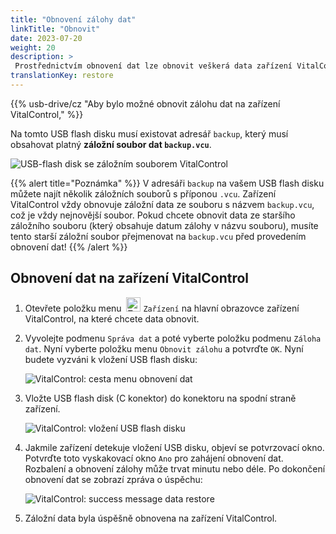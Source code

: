 ```yaml
---
title: "Obnovení zálohy dat"
linkTitle: "Obnovit"
date: 2023-07-20
weight: 20
description: >
 Prostřednictvím obnovení dat lze obnovit veškerá data zařízení VitalControl na jiném zařízení pomocí záložního souboru.
translationKey: restore
---
```

{{% usb-drive/cz "Aby bylo možné obnovit zálohu dat na zařízení VitalControl," %}}

Na tomto USB flash disku musí existovat adresář `backup`, který musí obsahovat platný **záložní soubor dat `backup.vcu`**.

![USB-flash disk se záložním souborem VitalControl](../images/backup-file.png "USB-flash disk se záložním souborem")

{{% alert title="Poznámka" %}}
V adresáři `backup` na vašem USB flash disku můžete najít několik záložních souborů s příponou `.vcu`. Zařízení VitalControl vždy obnovuje záložní data ze souboru s názvem `backup.vcu`, což je vždy nejnovější soubor. Pokud chcete obnovit data ze staršího záložního souboru (který obsahuje datum zálohy v názvu souboru), musíte tento starší záložní soubor přejmenovat na `backup.vcu` před provedením obnovení dat!
{{% /alert %}}

## Obnovení dat na zařízení VitalControl

1. Otevřete položku menu &nbsp;<img src="/icons/device.svg" width="23" align="bottom" alt="Zařízení" /> `Zařízení` na hlavní obrazovce zařízení VitalControl, na které chcete data obnovit.

2. Vyvolejte podmenu `Správa dat` a poté vyberte položku podmenu `Záloha dat`. Nyní vyberte položku menu `Obnovit zálohu` a potvrďte `OK`. Nyní budete vyzváni k vložení USB flash disku:

   ![VitalControl: cesta menu obnovení dat](../images/restore.png "Obnovení ze záložního souboru")

3. Vložte USB flash disk (C konektor) do konektoru na spodní straně zařízení.

   ![VitalControl: vložení USB flash disku](/images/firmware/update/plug-in-dual-usb-stick.svg "Vložte USB flash disk")

4. Jakmile zařízení detekuje vložení USB disku, objeví se potvrzovací okno. Potvrďte toto vyskakovací okno `Ano` pro zahájení obnovení dat. Rozbalení a obnovení zálohy může trvat minutu nebo déle. Po dokončení obnovení dat se zobrazí zpráva o úspěchu:


   ![VitalControl: success message data restore](../images/restore-done.png "Success message data restore")

5. Záložní data byla úspěšně obnovena na zařízení VitalControl.
